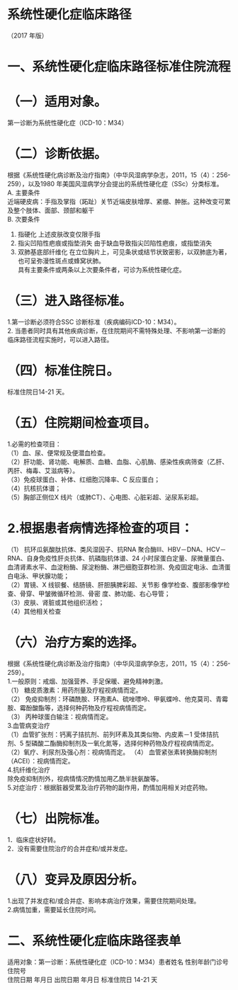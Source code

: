 # 系统性硬化症临床路径  
（2017 年版）  
# 一、系统性硬化症临床路径标准住院流程  
# （一）适用对象。  
第一诊断为系统性硬化症（ICD-10：M34）  
# （二）诊断依据。  
根据《系统性硬化病诊断及治疗指南》（中华风湿病学杂志，2011，15（4）：256-259），以及1980 年美国风湿病学分会提出的系统性硬化症（SSc）分类标准。  
A. 主要条件  
近端硬皮病：手指及掌指（跖趾）关节近端皮肤增厚、紧绷、肿胀。这种改变可累及整个肢体、面部、颈部和躯干  
B. 次要条件  
1. 指硬化  上述皮肤改变仅限手指  
2. 指尖凹陷性疤痕或指垫消失  由于缺血导致指尖凹陷性疤痕，或指垫消失  
3. 双肺基底部纤维化  在立位胸片上，可见条状或结节状致密影，以双肺底为著，也可呈弥漫性斑点或蜂窝状肺。  
具有主要条件或两条以上次要条件者，可诊为系统性硬化症。  
# （三）进入路径标准。  
1.第一诊断必须符合SSC 诊断标准（疾病编码ICD-10：M34）。  
2. 当患者同时具有其他疾病诊断，在住院期间不需特殊处理、不影响第一诊断的临床路径流程实施时，可以进入路径。  
# （四）标准住院日。  
标准住院日14-21 天。  
# （五）住院期间检查项目。  
1.必需的检查项目：  
（1）血、尿、便常规及便潜血检查。  
（2）肝功能、肾功能、电解质、血糖、血脂、心肌酶、感染性疾病筛查（乙肝、丙肝、梅毒、艾滋病等）。  
（3）免疫球蛋白、补体、红细胞沉降率、C 反应蛋白；  
（4）抗核抗体谱；  
（5）胸部正侧位X 线片（或肺CT）、心电图、心脏彩超、泌尿系彩超。  
# 2.根据患者病情选择检查的项目：  
（1） 抗环瓜氨酸肽抗体、类风湿因子、抗RNA 聚合酶III、HBV－DNA、HCV－RNA、自身免疫性肝炎抗体、抗磷脂抗体谱、24 小时尿蛋白定量、尿微量蛋白、血清肾素水平、血淀粉酶、尿淀粉酶、淋巴细胞亚群检测、免疫固定电泳、血清蛋白电泳、甲状腺功能；  
（2）胃镜、X 线钡餐、结肠镜、肝胆胰脾彩超、关节影 像学检查、腹部影像学检查、骨穿、甲皱微循环检测、骨密 度、肺功能、右心导管；  
（3）皮肤、肾脏或其他组织活检；  
（4）其他相关检查  
# （六）治疗方案的选择。  
根据《系统性硬化病诊断及治疗指南》（中华风湿病学杂志，2011，15（4）：256-259）。  
1.一般原则：戒烟、加强营养、手足保暖、避免精神刺激。  
（1） 糖皮质激素：用药剂量及疗程视病情而定。  
（2） 免疫抑制剂：环磷酰胺、环孢素A、硫唑嘌呤、甲氨蝶呤、他克莫司、青霉胺、霉酚酸酯等，选择何种药物及疗程视病情而定。  
（3） 丙种球蛋白输注：视病情而定。  
3.血管病变治疗  
（1）血管扩张剂：钙离子拮抗剂、前列环素及其类似物、内皮素－1 受体拮抗剂、5 型磷酸二酯酶抑制剂及一氧化氮等，选择何种药物及疗程视病情而定。  
（2）氧疗、利尿剂及强心剂：视病情而定。 （4） 血管紧张素转换酶抑制剂（ACEI）：视病情而定。  
4.抗纤维化治疗  
除免疫抑制剂外，视病情情况酌情加用乙酰半胱氨酸等。  
5.对症治疗：根据脏器受累及治疗药物的副作用，酌情加用相关对症药物。  
# （七）出院标准。  
1．临床症状好转。  
2．没有需要住院治疗的合并症和/或并发症。  
# （八）变异及原因分析。  
1.出现了并发症和/或合并症、影响本病治疗效果，需要住院期间处理。  
2.病情加重，需要延长住院时间。  
# 二、系统性硬化症临床路径表单  
适用对象：第一诊断：系统性硬化症（ICD-10：M34）患者姓名  性别年龄门诊号住院号  
住院日期  年月日   出院日期  年月日  标准住院日 14-21 天  
